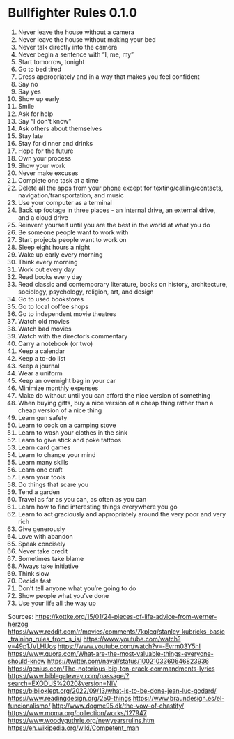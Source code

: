 # Bullfighter Rules 0.1.0
1. Never leave the house without a camera
2. Never leave the house without making your bed
3. Never talk directly into the camera
4. Never begin a sentence with “I, me, my”
5. Start tomorrow, tonight
6. Go to bed tired
7. Dress appropriately and in a way that makes you feel confident
8. Say no
9. Say yes
10. Show up early
12. Smile
13. Ask for help
14. Say “I don’t know”
15. Ask others about themselves
16. Stay late
17. Stay for dinner and drinks
18. Hope for the future
19. Own your process
20. Show your work
21. Never make excuses
22. Complete one task at a time
23. Delete all the apps from your phone except for texting/calling/contacts, navigation/transportation, and music
24. Use your computer as a terminal
25. Back up footage in three places - an internal drive, an external drive, and a cloud drive
26. Reinvent yourself until you are the best in the world at what you do
27. Be someone people want to work with
28. Start projects people want to work on
29. Sleep eight hours a night
30. Wake up early every morning
31. Think every morning
32. Work out every day
33. Read books every day
34. Read classic and contemporary literature, books on history, architecture, sociology, psychology, religion, art, and design
35. Go to used bookstores
36. Go to local coffee shops
37. Go to independent movie theatres
38. Watch old movies
39. Watch bad movies
40. Watch with the director’s commentary
41. Carry a notebook (or two)
42. Keep a calendar
43. Keep a to-do list
44. Keep a journal
45. Wear a uniform
46. Keep an overnight bag in your car
47. Minimize monthly expenses
48. Make do without until you can afford the nice version of something
49. When buying gifts, buy a nice version of a cheap thing rather than a cheap version of a nice thing
50. Learn gun safety
51. Learn to cook on a camping stove
52. Learn to wash your clothes in the sink
53. Learn to give stick and poke tattoos
54. Learn card games
55. Learn to change your mind
56. Learn many skills
57. Learn one craft
58. Learn your tools
59. Do things that scare you
60. Tend a garden
61. Travel as far as you can, as often as you can
62. Learn how to find interesting things everywhere you go
63. Learn to act graciously and appropriately around the very poor and very rich
64. Give generously
65. Love with abandon
66. Speak concisely
67. Never take credit
68. Sometimes take blame
69. Always take initiative
70. Think slow
71. Decide fast
72. Don’t tell anyone what you’re going to do
73. Show people what you’ve done
74. Use your life all the way up

Sources:
https://kottke.org/15/01/24-pieces-of-life-advice-from-werner-herzog
https://www.reddit.com/r/movies/comments/7kplcq/stanley_kubricks_basic_training_rules_from_s_is/
https://www.youtube.com/watch?v=49p1JVLHUos
https://www.youtube.com/watch?v=-Evrm03Y5hI
https://www.quora.com/What-are-the-most-valuable-things-everyone-should-know
https://twitter.com/naval/status/1002103360646823936
https://genius.com/The-notorious-big-ten-crack-commandments-lyrics
https://www.biblegateway.com/passage/?search=EXODUS%2020&version=NIV
https://biblioklept.org/2022/09/13/what-is-to-be-done-jean-luc-godard/
https://www.readingdesign.org/250-things
https://www.braundesign.es/el-funcionalismo/
http://www.dogme95.dk/the-vow-of-chastity/
https://www.moma.org/collection/works/127947
https://www.woodyguthrie.org/newyearsrulins.htm
https://en.wikipedia.org/wiki/Competent_man
